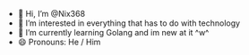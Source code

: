 - 👋 Hi, I’m @Nix368
- 👀 I’m interested in everything that has to do with technology
- 🌱 I’m currently learning Golang and im new at it ^w^
- 😄 Pronouns: He / Him

<!---
Nix368/Nix368 is a ✨ special ✨ repository because its `README.md` (this file) appears on your GitHub profile.
You can click the Preview link to take a look at your changes.
--->
